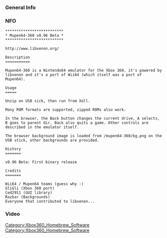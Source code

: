 ### General Info

### NFO

    **************************
    * Mupen64-360 v0.96 Beta *
    **************************

    http://www.libxenon.org/

    Description
    ===========

    Mupen64-360 is a Nintendo64 emulator for the Xbox 360, it's powered by libxenon and it's a port of Wii64 (which itself was a port of Mupen64).

    Usage
    =====

    Unzip on USB sick, then run from Xell.

    Many ROM formats are supported, zipped ROMs also work.

    In the browser, the Back button changes the current drive, A selects, B goes to parent dir. Back also quits a game. Other controls are described in the emulator itself.

    The browser background image is loaded from /mupen64-360/bg.png on the USB stick, other backgrounds are provided.

    History
    =======

    v0.96 Beta: First binary release

    Credits
    =======

    Wii64 / Mupen64 teams (guess why :)
    GliGli (Xbox 360 port)
    Ced2911 (GUI library)
    Razkar (Backgrounds)
    Everyone that contributed to libxenon...

### Video

[Category:Xbox360_Homebrew_Software](Category:Xbox360_Homebrew_Software "wikilink")
[Category:Xbox360_Homebrew_Software](Category:Xbox360_Homebrew_Software "wikilink")